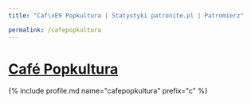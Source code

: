 ```yaml
---
title: "Caf\xE9 Popkultura | Statystyki patronite.pl | Patromierz"

permalink: /cafepopkultura
---
```


# [Café Popkultura](https://patronite.pl/cafepopkultura)

{% include profile.md name="cafepopkultura" prefix="c" %}
